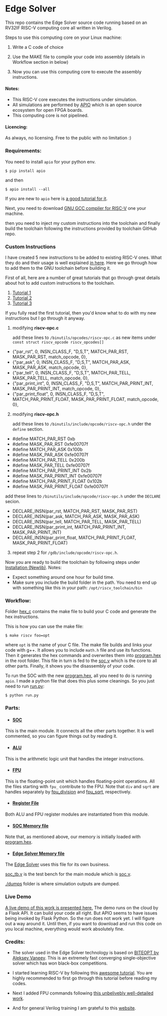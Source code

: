 # Edge Solver
This repo contains the Edge Solver source code running based on an RV32IF RISC-V computing core all written in Verilog.




Steps to use this computing core on your Linux machine:

1. Write a C code of choice

2. Use the MAKE file to compile your code into assembly (details in Workflow section in below)

3. Now you can use this computing core to execute the assembly instructions.

#### Notes:
- This RISC-V core executes the instructions under simulation.
- All simulations are performed by [APIO](https://apiodoc.readthedocs.io/en/stable/) which is an open source ecosystem for open FPGA boards.
- This computing core is not pipelined.

#### Licencing:
As always, no licensing. Free to the public with no limitation :)



### Requirements:

You need to install `apio` for your python env.

    $ pip install apio
and then

    $ apio install --all

If you are new to `apio` here is [a good tutorial for it](https://www.youtube.com/watch?v=lLg1AgA2Xoo&list=PLEBQazB0HUyT1WmMONxRZn9NmQ_9CIKhb).

Next, you need to download [GNU GCC compiler for RISC-V](https://github.com/riscv-collab/riscv-gnu-toolchain) one your machine.

then you need to inject my custom instructions into the toolchain and finally build the toolchain following the instructions provided by toolchain GitHub repo.


### Custom Instructions

I have created 5 new instructions to be added to existing RISC-V ones.
What they do and their usage is well explained [in here](https://parniatech.com/demo).
Here we go through how to add them to the GNU toolchain before building it.

First of all, here are a number of great tutorials that go through great details about hot to add custom instructions to the toolchain.
1. [Tutorial 1](https://hsandid.github.io/posts/risc-v-custom-instruction/)
2. [Tutorial 2](https://medium.com/@viveksgt/adding-custom-instructions-compilation-support-to-riscv-toolchain-78ce1b6efcf4)
3. [Tutorial 3](https://phdbreak99.github.io/riscv-training/16-demo.custom-inst/)

If you fully read the first tutorial, then you'd know what to do with my new instructions but I go through it anyway.

1. modifying **riscv-opc.c**
    
    add these lines to `/binutils/opcodes/riscv-opc.c` as new items under `const struct riscv_opcode riscv_opcodes[]`
    
* {"par_rst", 0, INSN_CLASS_F, "D,S,T", MATCH_PAR_RST, MASK_PAR_RST, match_opcode, 0},
* {"par_ask", 0, INSN_CLASS_F, "D,S,T", MATCH_PAR_ASK, MASK_PAR_ASK, match_opcode, 0},
* {"par_tell", 0, INSN_CLASS_F, "D,S,T", MATCH_PAR_TELL, MASK_PAR_TELL, match_opcode, 0},
* {"par_print_int", 0, INSN_CLASS_F, "D,S,T", MATCH_PAR_PRINT_INT, MASK_PAR_PRINT_INT, match_opcode, 0},
* {"par_print_float", 0, INSN_CLASS_F, "D,S,T", MATCH_PAR_PRINT_FLOAT, MASK_PAR_PRINT_FLOAT, match_opcode, 0},



2. modifying **riscv-opc.h**

    add these lines to `/binutils/include/opcode/riscv-opc.h` under the `define` section.

  
* #define MATCH_PAR_RST 0xb
* #define MASK_PAR_RST 0xfe00707f
* #define MATCH_PAR_ASK 0x100b
* #define MASK_PAR_ASK 0xfe00707f
* #define MATCH_PAR_TELL 0x200b
* #define MASK_PAR_TELL 0xfe00707f
* #define MATCH_PAR_PRINT_INT 0x2b
* #define MASK_PAR_PRINT_INT 0xfe00707f
* #define MATCH_PAR_PRINT_FLOAT 0x102b
* #define MASK_PAR_PRINT_FLOAT 0xfe00707f


add these lines to `/binutils/include/opcode/riscv-opc.h` under the `DECLARE` secion.


* DECLARE_INSN(par_rst, MATCH_PAR_RST, MASK_PAR_RST)
* DECLARE_INSN(par_ask, MATCH_PAR_ASK, MASK_PAR_ASK)
* DECLARE_INSN(par_tell, MATCH_PAR_TELL, MASK_PAR_TELL)
* DECLARE_INSN(par_print_int, MATCH_PAR_PRINT_INT, MASK_PAR_PRINT_INT)
* DECLARE_INSN(par_print_float, MATCH_PAR_PRINT_FLOAT, MASK_PAR_PRINT_FLOAT)


3. repeat step 2 for `/gdb/include/opcode/riscv-opc.h`.

Now you are ready to build the toolchain by following steps under [Installation (Newlib)](https://github.com/riscv-collab/riscv-gnu-toolchain).
Notes:
* Expect something around one hour for build time.
* Make sure you include the build folder in the path. You need to end up with something like this in your path: `/opt/riscv_toolchain/bin`


### Workflow:

Folder [hex_c](./hex_c) contains the make file to build your C code and generate 
the hex instructions.


This is how you can use the make file:

    $ make riscv foo=opt

where `opt` is the name of your C file. The make file builds and links your code with g++.
It allows you to include <code>math.h</code> file and use its functions. Then it generates the hex commands
and overwrites them into [program.hex](./program.hex) in the root folder. 
This file in turn is fed to the [soc.v](./soc.v) which is the core to all other parts.
Finally, it shows you the disassembly of your code.


To run the SOC with the new [program.hex](./program.hex), all you need to do is running `apio`.
I made a python file that does this plus some cleanings. So you just need to run [run.py](./run.py):

    $ python run.py





### Parts:

* #### [SOC](soc.v)
This is the main module. It connects all the other parts together.
It is well commented, so you can figure things out by reading it.

* #### [ALU](alu.v)
This is the arithmetic logic unit that handles the integer instructions.


* #### [FPU](fpu.v)
This is the floating-point unit which handles floating-point operations.
All the files starting with `fpu_` contribute to the FPU.
Note that `div` and `sqrt` are handles separately by [fpu_division](./fpu_division.v) and [fpu_sqrt](./fpu_sqrt.v), respectively.

* #### [Register File](register_file.v)
Both ALU and FPU register modules are instantiated from this module.

* #### [SOC Memory file](memory.v)
Note that, as mentioned above, our memory is initially loaded with [program.hex](program.hex).

* #### [Edge Solver Memory file](memory_frame.v)
The [Edge Solver](bite_operations.v) uses this file for its own business.


[soc_tb.v](soc_tb.v) is the test bench for the main module which is [soc.v](soc.v).

[./dumps](./dumps) folder is where simulation outputs are dumped.


### Live Demo
[A live demo of this work is presented here.](https://parniatech.com/demo)
The demo runs on the cloud by a Flask API. It can build your code all right.
But APIO seems to have issues being invoked by Flask Python. So the run does not work yet. I will figure out a way around it.
Until then, if you want to download and run this code on you local machine, everything would work absolutely fine.

### Credits:

* The solver used in the Edge Solver technology is based on [BITEOPT by Aleksey Vaneev](https://github.com/avaneev/biteopt).
This is an extremely fast converging single-objective solver which has won black-box competitions.

* I started learning RISC-V by following this [awesome tutorial](https://github.com/BrunoLevy/learn-fpga/blob/master/FemtoRV/TUTORIALS/FROM_BLINKER_TO_RISCV/README.md). You are highly recommended to first go through this tutorial before reading my codes.
* Next I added FPU commands following [this unbelivebly well-detailed work](https://www.youtube.com/watch?v=rYkVdJnVJFQ&list=PLlO9sSrh8HrwcDHAtwec1ycV-m50nfUVs&index=1).
* And for general Verilog training I am grateful to this [website](https://projectf.io/).

